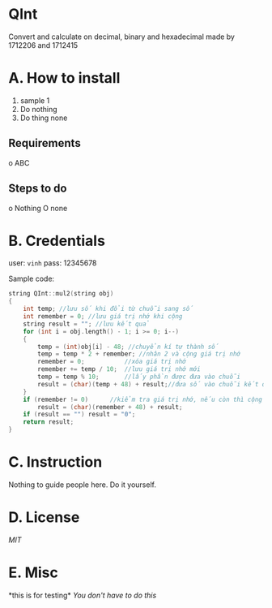 # QInt
Convert and calculate on decimal, binary and hexadecimal made by 1712206 and 1712415

# A. How to install
1. sample 1
2. Do nothing
3. Do thing none

## Requirements
o ABC

## Steps to do
o Nothing
O none

# B. Credentials
user: `vinh`
pass: 12345678

Sample code:
```C++
string QInt::mul2(string obj)
{
	int temp; //lưu số khi đổi từ chuỗi sang số
	int remember = 0; //lưu giá trị nhớ khi cộng
	string result = ""; //lưu kết quả
	for (int i = obj.length() - 1; i >= 0; i--)
	{
		temp = (int)obj[i] - 48; //chuyển kí tự thành số
		temp = temp * 2 + remember;	//nhân 2 và cộng giá trị nhớ
		remember = 0;			//xóa giá trị nhớ
		remember += temp / 10;	//lưu giá trị nhớ mới
		temp = temp % 10;		//lấy phần được đưa vào chuỗi
		result = (char)(temp + 48) + result;//đưa số vào chuỗi kết quả
	}
	if (remember != 0)		//kiểm tra giá trị nhớ, nếu còn thì cộng vào chuỗi kết quả
		result = (char)(remember + 48) + result;
	if (result == "") result = "0";
	return result;
}
```

# C. Instruction
Nothing to guide people here. Do it yourself.

# D. License
_MIT_

# E. Misc
\*this is for testing\*
*You don't have to do this*
